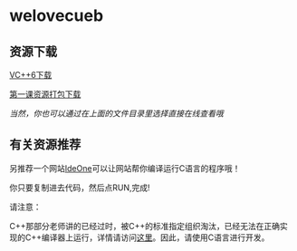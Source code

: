 # welovecueb

## 资源下载

[VC++6下载](https://dn-b6q59vv.qbox.me/vc6_cn_full.exe)

[第一课资源打包下载](https://dn-b6q59vv.qbox.me/rc.7z)

*当然，你也可以通过在上面的文件目录里选择直接在线查看哦*

## 有关资源推荐

另推荐一个网站[IdeOne](http://ideone.com/)可以让网站帮你编译运行C语言的程序哦！

你只要复制进去代码，然后点RUN,完成!

请注意：

C++那部分老师讲的已经过时，被C++的标准指定组织淘汰，已经无法在正确实现的C++编译器上运行，详情请访问[这里](http://stackoverflow.com/questions/13049978/fatal-error-iostream-h-no-such-file-or-directory)。因此，请使用C语言进行开发。